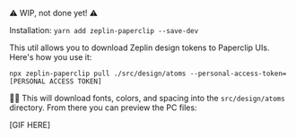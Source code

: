 ⚠️ WIP, not done yet! ⚠️

Installation: `yarn add zeplin-paperclip --save-dev`

This util allows you to download Zeplin design tokens to Paperclip UIs. Here's how you use it:

```
npx zeplin-paperclip pull ./src/design/atoms --personal-access-token=[PERSONAL ACCESS TOKEN]
```

☝🏻 This will download fonts, colors, and spacing into the `src/design/atoms` directory. From there you can preview the PC files:

[GIF HERE]
